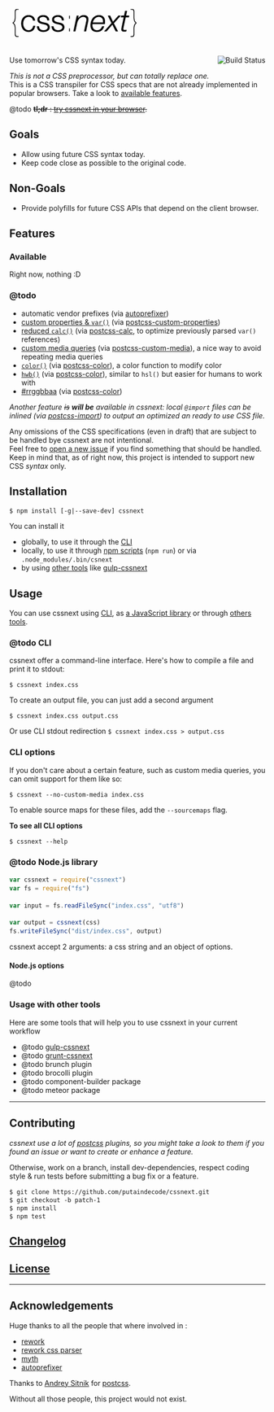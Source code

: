 # ![cssnext](logo/cssnext-256.png)
<a href="https://travis-ci.org/putaindecode/cssnext"><img align="right" alt="Build Status" src="https://travis-ci.org/putaindecode/cssnext.png?branch=master" /></a>

Use tomorrow's CSS syntax today.

_This is not a CSS preprocessor, but can totally replace one._  
This is a CSS transpiler for CSS specs that are not already implemented in popular browsers. Take a look to [available features](available).

@todo ~~**tl;dr** : [try cssnext in your browser](http://cssnext.putaindecode.io/).~~

## Goals

* Allow using future CSS syntax today.
* Keep code close as possible to the original code.

## Non-Goals

* Provide polyfills for future CSS APIs that depend on the client browser.

## Features

### Available

Right now, nothing :D

### @todo

* automatic vendor prefixes (via [autoprefixer](https://github.com/ai/autoprefixer))
* [custom properties & `var()`](http://www.w3.org/TR/css-variables/) (via [postcss-custom-properties](https://github.com/postcss/postcss-custom-properties))
* [reduced `calc()`]() (via [postcss-calc](https://github.com/postcss/postcss-calc), to optimize previously parsed `var()` references)
* [custom media queries](http://dev.w3.org/csswg/mediaqueries/#custom-mq) (via [postcss-custom-media](https://github.com/postcss/postcss-custom-media)), a nice way to avoid repeating media queries
* [`color()`](http://dev.w3.org/csswg/css-color/#modifying-colors) (via [postcss-color](https://github.com/postcss/postcss-color)), a color function to modify color
* [`hwb()`](http://dev.w3.org/csswg/css-color/#the-hwb-notation) (via [postcss-color](https://github.com/postcss/postcss-color)), similar to `hsl()` but easier for humans to work with
* [#rrggbbaa](http://dev.w3.org/csswg/css-color/#hex-notation) (via [postcss-color](https://github.com/postcss/postcss-color))

_Another feature ~~is~~ __will be__ available in cssnext: local `@import` files can be inlined  (via [postcss-import](https://github.com/postcss/postcss-import)) to output an optimized an ready to use CSS file._

Any omissions of the CSS specifications (even in draft) that are subject to be handled bye cssnext are not intentional.  
Feel free to [open a new issue]() if you find something that should be handled.  
Keep in mind that, as of right now, this project is intended to support new CSS *syntax* only.

## Installation

    $ npm install [-g|--save-dev] cssnext

You can install it

- globally, to use it through the [CLI](cli)
- locally, to use it through [npm scripts](https://www.npmjs.org/doc/misc/npm-scripts.html) (`npm run`) or via `.node_modules/.bin/csnext`
- by using [other tools](usage-with-other-tools) like [gulp-cssnext](https://github.com/putaindecode/gulp-cssnext)

## Usage

You can use cssnext using [CLI](cli), as [a JavaScript library](node-js-library) or through [others tools](usage-with-other-tools).

### @todo CLI

cssnext offer a command-line interface. Here's how to compile a file and print it to stdout:

    $ cssnext index.css

To create an output file, you can just add a second argument

    $ cssnext index.css output.css

Or use CLI stdout redirection `$ cssnext index.css > output.css`

### CLI options

If you don't care about a certain feature, such as custom media queries, you can omit support for them like so:

    $ cssnext --no-custom-media index.css

To enable source maps for these files, add the `--sourcemaps` flag.

**To see all CLI options**

    $ cssnext --help

### @todo Node.js library

```js
var cssnext = require("cssnext")
var fs = require("fs")

var input = fs.readFileSync("index.css", "utf8")

var output = cssnext(css)
fs.writeFileSync("dist/index.css", output)
```

cssnext accept 2 arguments: a css string and an object of options.

#### Node.js options

@todo

### Usage with other tools

Here are some tools that will help you to use cssnext in your current workflow

* @todo [gulp-cssnext](https://github.com/putaindecode/gulp-cssnext)
* @todo [grunt-cssnext](https://github.com/putaindecode/grunt-cssnext)
* @todo brunch plugin
* @todo brocolli plugin
* @todo component-builder package
* @todo meteor package

---

## Contributing

_cssnext use a lot of [postcss](https://github.com/postcss) plugins, so you might take a look to them if you found an issue or want to create or enhance a feature._

Otherwise, work on a branch, install dev-dependencies, respect coding style & run tests before submitting a bug fix or a feature.

    $ git clone https://github.com/putaindecode/cssnext.git
    $ git checkout -b patch-1
    $ npm install
    $ npm test

## [Changelog](CHANGELOG.md)

## [License](LICENSE-MIT)

---

## Acknowledgements

Huge thanks to all the people that where involved in :
- [rework](https://github.com/reworkcss/rework/graphs/contributors)
- [rework css parser](https://github.com/reworkcss/css/graphs/contributors)
- [myth](https://github.com/segmentio/myth/graphs/contributors)
- [autoprefixer](https://github.com/ai/autoprefixer/graphs/contributors)

Thanks to [Andrey Sitnik](https://github.com/ai) for [postcss](https://github.com/postcss/postcss).  

Without all those people, this project would not exist.

